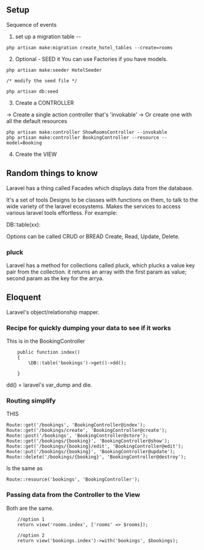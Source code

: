 ## Setup

Sequence of events

1. set up a migration table --

```
php artisan make:migration create_hotel_tables --create=rooms
```

2. Optional - SEED it
   You can use Factories if you have models.

```
php artisan make:seeder HotelSeeder

/* modify the seed file */

php artisan db:seed

```

3. Create a CONTROLLER

-> Create a single action controller that's 'invokable'
-> Or create one with all the default resources

```
php artisan make:controller ShowRoomsController --invokable
php artisan make:controller BookingController --resource --model=Booking
```

4. Create the VIEW

## Random things to know

Laravel has a thing called Facades which displays data from the database.

It's a set of tools
Designs to be classes with functions on them, to talk to the wide variety of the laravel ecosystems.
Makes the services to access various laravel tools effortless.
For example:

DB::table(xx):

Options can be called
CRUD or BREAD
Create, Read, Update, Delete.

### pluck

Laravel has a method for collections called pluck, which plucks a value key pair from the collection.
it returns an array with the first param as value; second param as the key for the arrya.

## Eloquent

Laravel's object/relationship mapper.

### Recipe for quickly dumping your data to see if it works

This is in the BookingController

```
    public function index()
    {
        \DB::table('bookings')->get()->dd();

    }
```

dd() = laravel's var_dump and die.

### Routing simplify

THIS

```
Route::get('/bookings', 'BookingController@index');
Route::get('/bookings/create', 'BookingController@create');
Route::post('/bookings', 'BookingController@store');
Route::get('/bookings/{booking}', 'BookingController@show');
Route::get('/bookings/{booking}/edit', 'BookingController@edit');
Route::put('/bookings/{booking}', 'BookingController@update');
Route::delete('/bookings/{booking}', 'BookingController@destroy');
```

Is the same as

```
Route::resource('bookings', 'BookingController');

```

### Passing data from the Controller to the View

Both are the same.

```
    //option 1
    return view('rooms.index', ['rooms' => $rooms]);

    //option 2
    return view('bookings.index')->with('bookings', $bookings);
```
